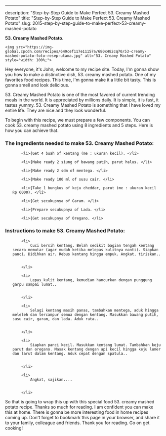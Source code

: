 ---
description: "Step-by-Step Guide to Make Perfect 53. Creamy Mashed Potato"
title: "Step-by-Step Guide to Make Perfect 53. Creamy Mashed Potato"
slug: 2015-step-by-step-guide-to-make-perfect-53-creamy-mashed-potato

<p>
	<strong>53. Creamy Mashed Potato</strong>. 
	
</p>
<p>
	
	<img src="https://img-global.cpcdn.com/recipes/649cef117e11157a/680x482cq70/53-creamy-mashed-potato-foto-resep-utama.jpg" alt="53. Creamy Mashed Potato" style="width: 100%;">
	
	
</p>
<p>
	Hey everyone, it's John, welcome to my recipe site. Today, I'm gonna show you how to make a distinctive dish, 53. creamy mashed potato. One of my favorites food recipes. This time, I'm gonna make it a little bit tasty. This is gonna smell and look delicious.
</p>
	
<p>
	53. Creamy Mashed Potato is one of the most favored of current trending meals in the world. It is appreciated by millions daily. It is simple, it is fast, it tastes yummy. 53. Creamy Mashed Potato is something that I have loved my entire life. They are nice and they look wonderful.
</p>
<p>
	
</p>

<p>
To begin with this recipe, we must prepare a few components. You can cook 53. creamy mashed potato using 8 ingredients and 5 steps. Here is how you can achieve that.
</p>

<h3>The ingredients needed to make 53. Creamy Mashed Potato:</h3>

<ol>
	
		<li>{Get 4 buah of kentang (me : ukuran kecil). </li>
	
		<li>{Make ready 2 siung of bawang putih, parut halus. </li>
	
		<li>{Make ready 2 sdm of mentega. </li>
	
		<li>{Make ready 100 ml of susu cair. </li>
	
		<li>{Take 1 bungkus of keju cheddar, parut (me : ukuran kecil Rp 6000). </li>
	
		<li>{Get secukupnya of Garam. </li>
	
		<li>{Prepare secukupnya of Lada. </li>
	
		<li>{Get secukupnya of Oregano. </li>
	
</ol>
<p>
	
</p>

<h3>Instructions to make 53. Creamy Mashed Potato:</h3>

<ol>
	
		<li>
			Cuci bersih kentang. Belah sedikit bagian tengah kentang secara memutar (agar mudah ketika melepas kulitnya nanti). Siapkan panci. Didihkan air. Rebus kentang hingga empuk. Angkat, tiriskan..
			
			
		</li>
	
		<li>
			Lepas kulit kentang, kemudian hancurkan dengan punggung garpu sampai lumat..
			
			
		</li>
	
		<li>
			Selagi kentang masih panas, tambahkan mentega, aduk hingga meleleh dan tercampur semua dengan kentang. Masukkan bawang putih, susu cair, garam, dan lada. Aduk rata..
			
			
		</li>
	
		<li>
			Siapkan panci kecil. Masukkan kentang lumat. Tambahkan keju parut dan oregano. Masak kentang dengan api kecil hingga keju lumer dan larut dalam kentang. Aduk cepat dengan spatula..
			
			
		</li>
	
		<li>
			Angkat, sajikan....
			
			
		</li>
	
</ol>

<p>
	
</p>

<p>
	So that is going to wrap this up with this special food 53. creamy mashed potato recipe. Thanks so much for reading. I am confident you can make this at home. There is gonna be more interesting food in home recipes coming up. Don't forget to bookmark this page in your browser, and share it to your family, colleague and friends. Thank you for reading. Go on get cooking!
</p>
